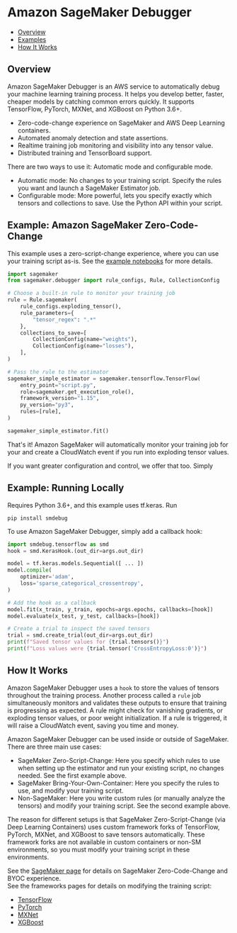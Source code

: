 # Amazon SageMaker Debugger

- [Overview](#overview)
- [Examples](#sagemaker-example)
- [How It Works](#how-it-works)

## Overview
Amazon SageMaker Debugger is an AWS service to automatically debug your machine learning training process.
It helps you develop better, faster, cheaper models by catching common errors quickly. It supports
TensorFlow, PyTorch, MXNet, and XGBoost on Python 3.6+.

- Zero-code-change experience on SageMaker and AWS Deep Learning containers.
- Automated anomaly detection and state assertions.
- Realtime training job monitoring and visibility into any tensor value.
- Distributed training and TensorBoard support.

There are two ways to use it: Automatic mode and configurable mode.

- Automatic mode: No changes to your training script. Specify the rules you want and launch a SageMaker Estimator job.
- Configurable mode: More powerful, lets you specify exactly which tensors and collections to save. Use the Python API within your script.


## Example: Amazon SageMaker Zero-Code-Change
This example uses a zero-script-change experience, where you can use your training script as-is.
See the [example notebooks](https://github.com/awslabs/amazon-sagemaker-examples/tree/master/sagemaker-debugger) for more details.
```python
import sagemaker
from sagemaker.debugger import rule_configs, Rule, CollectionConfig

# Choose a built-in rule to monitor your training job
rule = Rule.sagemaker(
    rule_configs.exploding_tensor(),
    rule_parameters={
        "tensor_regex": ".*"
    },
    collections_to_save=[
        CollectionConfig(name="weights"),
        CollectionConfig(name="losses"),
    ],
)

# Pass the rule to the estimator
sagemaker_simple_estimator = sagemaker.tensorflow.TensorFlow(
    entry_point="script.py",
    role=sagemaker.get_execution_role(),
    framework_version="1.15",
    py_version="py3",
    rules=[rule],
)

sagemaker_simple_estimator.fit()
```

That's it! Amazon SageMaker will automatically monitor your training job for your and create a CloudWatch
event if you run into exploding tensor values.

If you want greater configuration and control, we offer that too. Simply


## Example: Running Locally
Requires Python 3.6+, and this example uses tf.keras. Run
```
pip install smdebug
```

To use Amazon SageMaker Debugger, simply add a callback hook:
```python
import smdebug.tensorflow as smd
hook = smd.KerasHook.(out_dir=args.out_dir)

model = tf.keras.models.Sequential([ ... ])
model.compile(
    optimizer='adam',
    loss='sparse_categorical_crossentropy',
)

# Add the hook as a callback
model.fit(x_train, y_train, epochs=args.epochs, callbacks=[hook])
model.evaluate(x_test, y_test, callbacks=[hook])

# Create a trial to inspect the saved tensors
trial = smd.create_trial(out_dir=args.out_dir)
print(f"Saved tensor values for {trial.tensors()}")
print(f"Loss values were {trial.tensor('CrossEntropyLoss:0')}")
```

## How It Works
Amazon SageMaker Debugger uses a `hook` to store the values of tensors throughout the training process. Another process called a `rule` job
simultaneously monitors and validates these outputs to ensure that training is progressing as expected.
A rule might check for vanishing gradients, or exploding tensor values, or poor weight initialization.
If a rule is triggered, it will raise a CloudWatch event, saving you time
and money.

Amazon SageMaker Debugger can be used inside or outside of SageMaker. There are three main use cases:
- SageMaker Zero-Script-Change: Here you specify which rules to use when setting up the estimator and run your existing script, no changes needed. See the first example above.
- SageMaker Bring-Your-Own-Container: Here you specify the rules to use, and modify your training script.
- Non-SageMaker: Here you write custom rules (or manually analyze the tensors) and modify your training script. See the second example above.

The reason for different setups is that SageMaker Zero-Script-Change (via Deep Learning Containers) uses custom framework forks of TensorFlow, PyTorch, MXNet, and XGBoost to save tensors automatically.
These framework forks are not available in custom containers or non-SM environments, so you must modify your training script in these environments.

See the [SageMaker page](docs/sagemaker.md) for details on SageMaker Zero-Code-Change and BYOC experience.\
See the frameworks pages for details on modifying the training script:
- [TensorFlow](docs/tensorflow.md)
- [PyTorch](docs/pytorch.md)
- [MXNet](docs/mxnet.md)
- [XGBoost](docs/xgboost.md)

